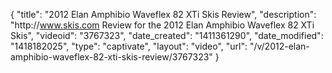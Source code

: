 {
    "title": "2012 Elan Amphibio Waveflex 82 XTi Skis Review",
    "description": "http:\/\/www.skis.com Review for the 2012 Elan Amphibio Waveflex 82 XTi Skis",
    "videoid": "3767323",
    "date_created": "1411361290",
    "date_modified": "1418182025",
    "type": "captivate",
    "layout": "video",
    "url": "\/v\/2012-elan-amphibio-waveflex-82-xti-skis-review\/3767323"
}